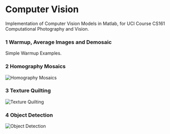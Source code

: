 # Computer Vision
Implementation of Computer Vision Models in Matlab, for UCI Course CS161 Computational Photography and Vision.<br>

### 1 Warmup, Average Images and Demosaic

Simple Warmup Examples.

### 2 Homography Mosaics

<img src="https://github.com/irsisyphus/pictures/raw/master/computer-vision/A2.jpg" alt="Homography Mosaics" align=center />

### 3 Texture Quilting

<img src="https://github.com/irsisyphus/pictures/raw/master/computer-vision/A3.jpg" alt="Texture Quilting" align=center />

### 4 Object Detection

<img src="https://github.com/irsisyphus/pictures/raw/master/computer-vision/A4.jpg" alt="Object Detection" align=center />
